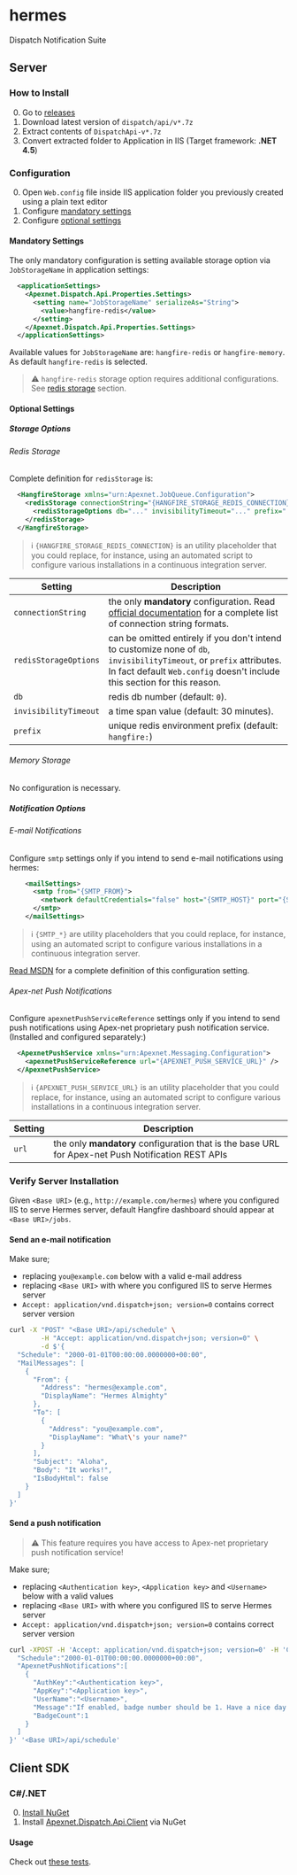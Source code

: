 hermes
======

Dispatch Notification Suite


Server
------


### How to Install

0. Go to [releases](https://github.com/Apex-net/hermes/releases)
0. Download latest version of `dispatch/api/v*.7z`
0. Extract contents of `DispatchApi-v*.7z`
0. Convert extracted folder to Application in IIS (Target framework: **.NET 4.5**)


### Configuration

0. Open `Web.config` file inside IIS application folder you previously created using a plain text editor
0. Configure [mandatory settings](#mandatory-settings)
0. Configure [optional settings](#optional-settings)

#### Mandatory Settings

The only mandatory configuration is setting available storage option via `JobStorageName` in application settings:

```xml
  <applicationSettings>
    <Apexnet.Dispatch.Api.Properties.Settings>
      <setting name="JobStorageName" serializeAs="String">
        <value>hangfire-redis</value>
      </setting>
    </Apexnet.Dispatch.Api.Properties.Settings>
  </applicationSettings>
```

Available values for `JobStorageName` are: `hangfire-redis` or `hangfire-memory`. As default `hangfire-redis` is selected.

> :warning:
> `hangfire-redis` storage option requires additional configurations. See [redis storage](#redis-storage) section.

#### Optional Settings

##### Storage Options

###### Redis Storage

Complete definition for `redisStorage` is:

```xml
  <HangfireStorage xmlns="urn:Apexnet.JobQueue.Configuration">
    <redisStorage connectionString="{HANGFIRE_STORAGE_REDIS_CONNECTION}">
      <redisStorageOptions db="..." invisibilityTimeout="..." prefix="..."/>
    </redisStorage>
  </HangfireStorage>
```

> :information_source:
> `{HANGFIRE_STORAGE_REDIS_CONNECTION}` is an utility placeholder that you could replace, for instance, using an automated script to configure various installations in a continuous integration server.

| Setting | Description |
|--- |---
| `connectionString`    | the only **mandatory** configuration. Read [official documentation](http://docs.hangfire.io/en/latest/configuration/using-redis.html#configuration) for a complete list of connection string formats.
| `redisStorageOptions` | can be omitted entirely if you don't intend to customize none of `db`, `invisibilityTimeout`, or `prefix` attributes. In fact default `Web.config` doesn't include this section for this reason.
| `db`                  | redis db number (default: `0`).
| `invisibilityTimeout` | a time span value (default: 30 minutes).
| `prefix`              | unique redis environment prefix (default: `hangfire:`)

###### Memory Storage

No configuration is necessary.

##### Notification Options

###### E-mail Notifications

Configure `smtp` settings only if you intend to send e-mail notifications using hermes:

```xml
    <mailSettings>
      <smtp from="{SMTP_FROM}">
        <network defaultCredentials="false" host="{SMTP_HOST}" port="{SMTP_PORT}" userName="{SMTP_USERNAME}" password="{SMTP_PASSWORD}" enableSsl="{SMTP_SSL}"/>
      </smtp>
    </mailSettings>
```

> :information_source:
> `{SMTP_*}` are utility placeholders that you could replace, for instance, using an automated script to configure various installations in a continuous integration server.

[Read MSDN](https://msdn.microsoft.com/en-us/library/ms164240.aspx) for a complete definition of this configuration setting.

###### Apex-net Push Notifications

Configure `apexnetPushServiceReference` settings only if you intend to send push notifications using Apex-net proprietary push notification service. (Installed and configured separately:)

```xml
  <ApexnetPushService xmlns="urn:Apexnet.Messaging.Configuration">
    <apexnetPushServiceReference url="{APEXNET_PUSH_SERVICE_URL}" />
  </ApexnetPushService>
```

> :information_source:
> `{APEXNET_PUSH_SERVICE_URL}` is an utility placeholder that you could replace, for instance, using an automated script to configure various installations in a continuous integration server.

| Setting | Description |
|--- |---
| `url`    | the only **mandatory** configuration that is the base URL for Apex-net Push Notification REST APIs


### Verify Server Installation

Given `<Base URI>` (e.g., `http://example.com/hermes`) where you configured IIS to serve Hermes server, default Hangfire dashboard should appear at `<Base URI>/jobs`.

#### Send an e-mail notification

Make sure;

* replacing `you@example.com` below with a valid e-mail address
* replacing `<Base URI>` with where you configured IIS to serve Hermes server
* `Accept: application/vnd.dispatch+json; version=0` contains correct server version

```bash
curl -X "POST" "<Base URI>/api/schedule" \
        -H "Accept: application/vnd.dispatch+json; version=0" \
        -d $'{
  "Schedule": "2000-01-01T00:00:00.0000000+00:00",
  "MailMessages": [
    {
      "From": {
        "Address": "hermes@example.com",
        "DisplayName": "Hermes Almighty"
      },
      "To": [
        {
          "Address": "you@example.com",
          "DisplayName": "What\'s your name?"
        }
      ],
      "Subject": "Aloha",
      "Body": "It works!",
      "IsBodyHtml": false
    }
  ]
}'
```

#### Send a push notification

> :warning:
> This feature requires you have access to Apex-net proprietary push notification service!

Make sure;

* replacing `<Authentication key>`, `<Application key>` and `<Username>` below with a valid values
* replacing `<Base URI>` with where you configured IIS to serve Hermes server
* `Accept: application/vnd.dispatch+json; version=0` contains correct server version

```bash
curl -XPOST -H 'Accept: application/vnd.dispatch+json; version=0' -H 'Content-Type: application/json; charset=utf-8' -d '{
  "Schedule":"2000-01-01T00:00:00.0000000+00:00",
  "ApexnetPushNotifications":[
    {
      "AuthKey":"<Authentication key>",
      "AppKey":"<Application key>",
      "UserName":"<Username>",
      "Message":"If enabled, badge number should be 1. Have a nice day!",
      "BadgeCount":1
    }
  ]
}' '<Base URI>/api/schedule'
```


Client SDK
----------

### C#/.NET

0. [Install NuGet](https://docs.nuget.org/consume/installing-nuget)
0. Install [Apexnet.Dispatch.Api.Client](http://www.nuget.org/packages/Apexnet.Dispatch.Api.Client/) via NuGet

#### Usage

Check out [these tests](https://github.com/wedoit-io/hermes/blob/master/src/Dispatch.Api.Client.Tests/UnitTest1.cs).
